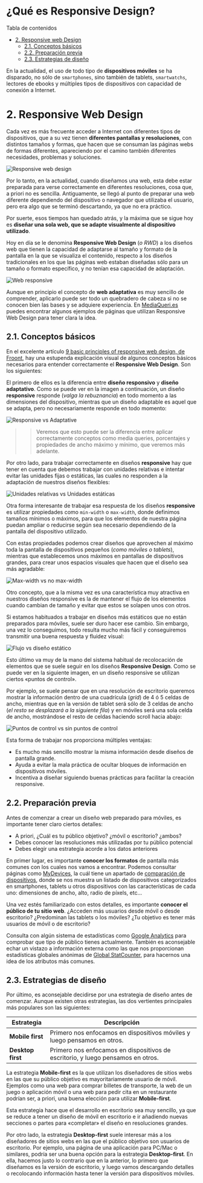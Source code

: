 # **¿Qué es Responsive Design?**

Tabla de contenidos

- [2. Responsive web Design](#2-Responsive-Web-Design)
  - [2.1. Conceptos básicos](#21-Conceptos-básicos)
  - [2.2. Preparación previa](#22-Preparación-previa)
  - [2.3. Estrategias de diseño](#23-Estrategias-de-diseño)

En la actualidad, el uso de todo tipo de **dispositivos móviles** se ha disparado, no sólo de `smartphones`, sino también de tablets, `smartwatchs`, lectores de ebooks y múltiples tipos de dispositivos con capacidad de conexión a Internet.


# 2. Responsive Web Design

Cada vez es más frecuente acceder a Internet con diferentes tipos de dispositivos, que a su vez tienen **diferentes pantallas y resoluciones**, con distintos tamaños y formas, que hacen que se consuman las páginas webs de formas diferentes, apareciendo por el camino también diferentes necesidades, problemas y soluciones.

![Responsive web design](img/responsive-web-design.png)

Por lo tanto, en la actualidad, cuando diseñamos una web, esta debe estar preparada para verse correctamente en diferentes resoluciones, cosa que, a priori no es sencilla. Antiguamente, se llegó al punto de preparar una web diferente dependiendo del dispositivo o navegador que utilizaba el usuario, pero era algo que se terminó descartando, ya que no era práctico.

Por suerte, esos tiempos han quedado atrás, y la máxima que se sigue hoy es **diseñar una sola web, que se adapte visualmente al dispositivo utilizado**.

Hoy en día se le denomina **Responsive Web Design** (*o RWD*) a los diseños web que tienen la capacidad de adaptarse al tamaño y formato de la pantalla en la que se visualiza el contenido, respecto a los diseños tradicionales en los que las páginas web estaban diseñadas sólo para un tamaño o formato específico, y no tenían esa capacidad de adaptación.

![Web responsive](img/web-responsive.jpg)

Aunque en principio el concepto de **web adaptativa** es muy sencillo de comprender, aplicarlo puede ser todo un quebradero de cabeza si no se conocen bien las bases y se adquiere experiencia. En [MediaQueri.es](http://mediaqueri.es/) puedes encontrar algunos ejemplos de páginas que utilizan Responsive Web Design para tener clara la idea.

## 2.1. Conceptos básicos

En el excelente artículo [9 basic principles of responsive web design, de Froont](https://blog.froont.com/9-basic-principles-of-responsive-web-design/), hay una estupenda explicación visual de algunos conceptos básicos necesarios para entender correctamente el **Responsive Web Design**. Son los siguientes:

El primero de ellos es la diferencia entre **diseño responsivo** y **diseño adaptativo**. Como se puede ver en la imagen a continuación, un diseño **responsive** responde (*valga la rebuznancia*) en todo momento a las dimensiones del dispositivo, mientras que un diseño adaptable es aquel que se adapta, pero no necesariamente responde en todo momento:

![Responsive vs Adaptative](img/responsive-vs-adaptative.gif)

> > Veremos que esto puede ser la diferencia entre aplicar correctamente conceptos como media queries, porcentajes y propiedades de ancho máximo y mínimo, que veremos más adelante.

Por otro lado, para trabajar correctamente en diseños **responsive** hay que tener en cuenta que debemos trabajar con unidades relativas e intentar evitar las unidades fijas o estáticas, las cuales no responden a la adaptación de nuestros diseños flexibles:

![Unidades relativas vs Unidades estáticas](img/relative-units-vs-static-units.gif)

Otra forma interesante de trabajar esa respuesta de los diseños **responsive** es utilizar propiedades como `min-width` o `max-width`, donde definimos tamaños mínimos o máximos, para que los elementos de nuestra página puedan ampliar o reducirse según sea necesario dependiendo de la pantalla del dispositivo utilizado.

Con estas propiedades podemos crear diseños que aprovechen al máximo toda la pantalla de dispositivos pequeños (*como móviles o tablets*), mientras que establecemos unos máximos en pantallas de dispositivos grandes, para crear unos espacios visuales que hacen que el diseño sea más agradable:

![Max-width vs no max-width](img/max-width-vs-no-max-width.gif)

Otro concepto, que a la misma vez es una característica muy atractiva en nuestros diseños responsive es la de mantener el flujo de los elementos cuando cambian de tamaño y evitar que estos se solapen unos con otros.

Si estamos habituados a trabajar en diseños más estáticos que no están preparados para móviles, suele ser duro hacer ese cambio. Sin embargo, una vez lo conseguimos, todo resulta mucho más fácil y conseguiremos transmitir una buena respuesta y fluidez visual:

![Flujo vs diseño estático](img/flow-vs-static.gif)

Esto último va muy de la mano del sistema habitual de recolocación de elementos que se suele seguir en los diseños **Responsive Design**. Como se puede ver en la siguiente imagen, en un diseño responsive se utilizan ciertos «puntos de control».

Por ejemplo, se suele pensar que en una resolución de escritorio queremos mostrar la información dentro de una cuadrícula (*grid*) de 4 ó 5 celdas de ancho, mientras que en la versión de tablet será sólo de 3 celdas de ancho (*el resto se desplazará a la siguiente fila*) y en móviles será una sola celda de ancho, mostrándose el resto de celdas haciendo scroll hacia abajo:

![Puntos de control vs sin puntos de control](img/breakpoints-vs-non-breakpoints.gif)

Esta forma de trabajar nos proporciona múltiples ventajas:

-   Es mucho más sencillo mostrar la misma información desde diseños de pantalla grande.
-   Ayuda a evitar la mala práctica de ocultar bloques de información en dispositivos móviles.
-   Incentiva a diseñar siguiendo buenas prácticas para facilitar la creación responsive.

## 2.2. Preparación previa

Antes de comenzar a crear un diseño web preparado para móviles, es importante tener claro ciertos detalles:

-   A priori, ¿Cuál es tu público objetivo? ¿móvil o escritorio? ¿ambos?
-   Debes conocer las resoluciones más utilizadas por tu público potencial
-   Debes elegir una estrategia acorde a los datos anteriores

En primer lugar, es importante **conocer los formatos** de pantalla más comunes con los cuales nos vamos a encontrar. Podemos consultar páginas como [MyDevices](https://www.mydevice.io/), la cuál tiene un apartado de [comparación de dispositivos](https://www.mydevice.io/#compare-devices), donde se nos muestra un listado de dispositivos categorizados en smartphones, tablets u otros dispositivos con las características de cada uno: dimensiones de ancho, alto, radio de píxels, etc...

Una vez estés familiarizado con estos detalles, es importante **conocer el público de tu sitio web**. ¿Acceden más usuarios desde móvil o desde escritorio? ¿Predominan las tablets o los móviles? ¿Tu objetivo es tener más usuarios de móvil o de escritorio?

Consulta con algún sistema de estadísticas como [Google Analytics](https://marketingplatform.google.com/about/analytics/) para comprobar que tipo de público tienes actualmente. También es aconsejable echar un vistazo a información externa como las que nos proporcionan estadísticas globales anónimas de [Global StatCounter](https://gs.statcounter.com/screen-resolution-stats), para hacernos una idea de los atributos más comunes.

## 2.3. Estrategias de diseño

Por último, es aconsejable decidirse por una estrategia de diseño antes de comenzar. Aunque existen otras estrategias, las dos vertientes principales más populares son las siguientes:

| Estrategia | Descripción |
| --- | --- |
| **Mobile first** | Primero nos enfocamos en dispositivos móviles y luego pensamos en otros. |
| **Desktop first** | Primero nos enfocamos en dispositivos de escritorio, y luego pensamos en otros. |

La estrategia **Mobile-first** es la que utilizan los diseñadores de sitios webs en las que su público objetivo es mayoritariamente usuario de móvil. Ejemplos como una web para comprar billetes de transporte, la web de un juego o aplicación móvil o una web para pedir cita en un restaurante podrían ser, a priori, una buena elección para utilizar **Mobile-first**.

Esta estrategia hace que el desarrollo en escritorio sea muy sencillo, ya que se reduce a tener un diseño de móvil en escritorio e ir añadiendo nuevas secciones o partes para «completar» el diseño en resoluciones grandes.

Por otro lado, la estrategia **Desktop-first** suele interesar más a los diseñadores de sitios webs en las que el público objetivo son usuarios de escritorio. Por ejemplo, una página de una aplicación para PC/Mac o similares, podría ser una buena opción para la estrategia **Desktop-first**. En ella, hacemos justo lo contrario que en la anterior, lo primero que diseñamos es la versión de escritorio, y luego vamos descargando detalles o recolocando información hasta tener la versión para dispositivos móviles.